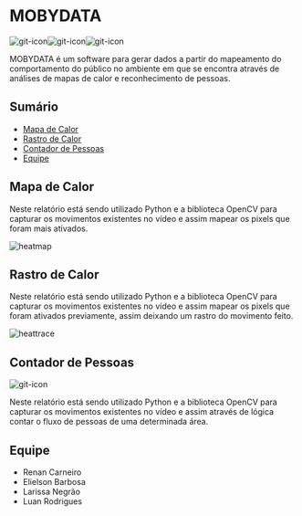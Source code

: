 # MOBYDATA
![git-icon](https://img.icons8.com/clouds/100/000000/crowd.png)![git-icon](https://img.icons8.com/clouds/100/000000/heat-map.png)![git-icon](https://img.icons8.com/clouds/100/000000/treasure-map.png)

MOBYDATA é um software para gerar dados a partir do mapeamento do comportamento do público no ambiente em que se encontra através de análises de mapas de calor e reconhecimento de pessoas.

## Sumário
  - [Mapa de Calor](#mapa-de-calor)
  - [Rastro de Calor](#rastro-de-calor)
  - [Contador de Pessoas](#contador-de-pessoas)
  - [Equipe](#equipe)

## Mapa de Calor 

Neste relatório está sendo utilizado Python e a biblioteca OpenCV para capturar os movimentos existentes no vídeo e assim mapear os pixels que foram 
mais ativados.

![heatmap](heat-map.gif)

## Rastro de Calor 

Neste relatório está sendo utilizado Python e a biblioteca OpenCV para capturar os movimentos existentes no vídeo e assim mapear os pixels que foram ativados previamente, assim deixando um rastro do movimento feito.

![heattrace](heat-trace.gif)

## Contador de Pessoas 
![git-icon](https://img.icons8.com/dusk/64/000000/counter.png)

Neste relatório está sendo utilizado Python e a biblioteca OpenCV para capturar os movimentos existentes no vídeo e assim através de lógica contar o fluxo de pessoas de uma determinada área.

## Equipe

* Renan Carneiro
* Elielson Barbosa
* Larissa Negrão
* Luan Rodrigues